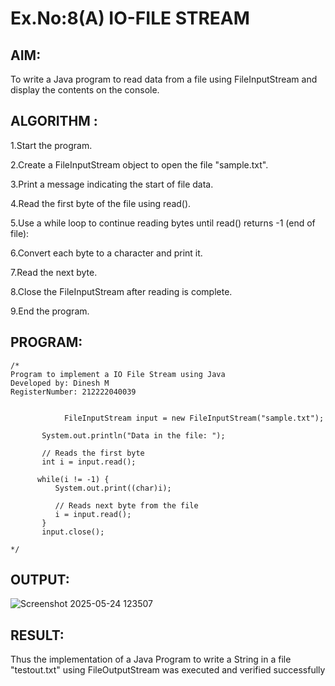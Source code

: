 # Ex.No:8(A)           IO-FILE STREAM
## AIM:
To write a Java program to read data from a file using FileInputStream and display the contents on the console.

## ALGORITHM :
1.Start the program.

2.Create a FileInputStream object to open the file "sample.txt".

3.Print a message indicating the start of file data.

4.Read the first byte of the file using read().

5.Use a while loop to continue reading bytes until read() returns -1 (end of file):

6.Convert each byte to a character and print it.

7.Read the next byte.

8.Close the FileInputStream after reading is complete.

9.End the program.


## PROGRAM:
 ```
/*
Program to implement a IO File Stream using Java
Developed by: Dinesh M
RegisterNumber: 212222040039

 
             FileInputStream input = new FileInputStream("sample.txt");

        System.out.println("Data in the file: ");

        // Reads the first byte
        int i = input.read();

       while(i != -1) {
           System.out.print((char)i);

           // Reads next byte from the file
           i = input.read();
        }
        input.close();
      
*/
```








## OUTPUT:
![Screenshot 2025-05-24 123507](https://github.com/user-attachments/assets/f629c78c-dce4-4de4-a7ee-7ab16af60dcb)



## RESULT:
Thus the implementation of a Java Program to write a String in a file "testout.txt" using FileOutputStream was executed and verified successfully


